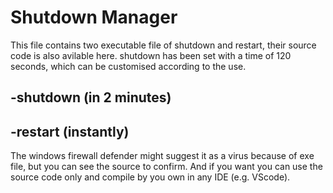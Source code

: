 # Shutdown Manager

This file contains two executable file of shutdown and restart, their source code is also avilable here. shutdown has been set with a time of 120 seconds, which can be customised according to the use. 
## -shutdown (in 2 minutes)
## -restart (instantly)

The windows firewall defender might suggest it as a virus because of exe file, but you can see the source to confirm. And if you want you can use the source code only and compile by you own in any IDE (e.g. VScode).